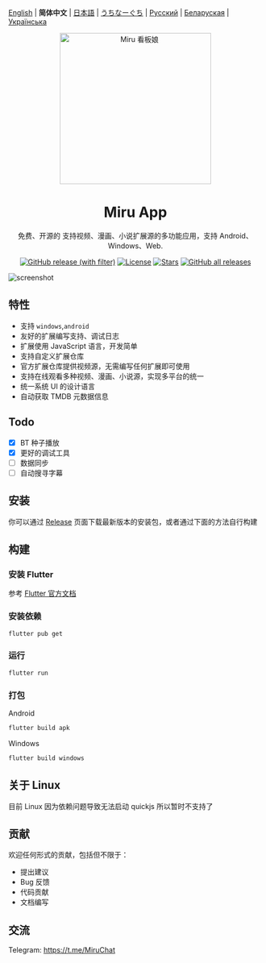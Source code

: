 [English](README.md) | **简体中文** | [日本語](README-ja.md) | [うちなーぐち](README-ryu.md) | [Русский](README-ru.md) | [Беларуская](README-be.md) | [Українська](README-uk.md)

<div align="center">
  <img width="300" src="./assets/icon/logo.png" alt="Miru 看板娘"/>
</div>

<h1 align="center">Miru App</h1>

<p align="center">免费、开源的 支持视频、漫画、小说扩展源的多功能应用，支持 Android、Windows、Web.</p>

<div align="center">

[![GitHub release (with filter)](https://img.shields.io/github/v/release/miru-project/miru-app)](https://github.com/miru-project/miru-app/releases/latest)
[![License](https://img.shields.io/github/license/miru-project/miru-app)](https://github.com/miru-project/miru-app/blob/main/LICENSE)
[![Stars](https://img.shields.io/github/stars/miru-project/miru-app)](https://github.com/miru-project/miru-app/stargazers)
[![GitHub all releases](https://img.shields.io/github/downloads/miru-project/miru-app/total)](https://github.com/miru-project/miru-app/releases/latest)

</div>

![screenshot](assets/screenshot/screenshot.webp)

## 特性

- 支持 `windows`,`android`
- 友好的扩展编写支持、调试日志
- 扩展使用 JavaScript 语言，开发简单
- 支持自定义扩展仓库
- 官方扩展仓库提供视频源，无需编写任何扩展即可使用
- 支持在线观看多种视频、漫画、小说源，实现多平台的统一
- 统一系统 UI 的设计语言
- 自动获取 TMDB 元数据信息

## Todo

- [x] BT 种子播放
- [x] 更好的调试工具
- [ ] 数据同步
- [ ] 自动搜寻字幕

## 安装

你可以通过 [Release](https://github.com/miru-project/miru-app/releases/latest) 页面下载最新版本的安装包，或者通过下面的方法自行构建

## 构建

### 安装 Flutter

参考 [Flutter 官方文档](https://flutter.dev/docs/get-started/install)

### 安装依赖

```bash
flutter pub get
```

### 运行

```bash
flutter run
```

### 打包

Android

```bash
flutter build apk
```

Windows

```bash
flutter build windows
```

## 关于 Linux

目前 Linux 因为依赖问题导致无法启动 quickjs 所以暂时不支持了

## 贡献

欢迎任何形式的贡献，包括但不限于：

- 提出建议
- Bug 反馈
- 代码贡献
- 文档编写

## 交流

Telegram: <https://t.me/MiruChat>
